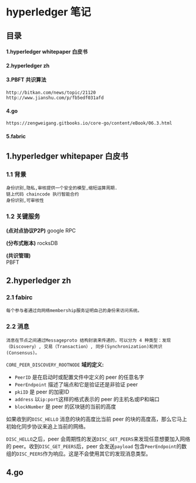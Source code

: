 # hyperledger 笔记

## 目录

#### 1.hyperledger whitepaper 白皮书

#### 2.hyperledger zh 

#### 3.PBFT	共识算法
	http://bitkan.com/news/topic/21120
	http://www.jianshu.com/p/fb5edf031afd
#### 4.go 		
	https://zengweigang.gitbooks.io/core-go/content/eBook/06.3.html

#### 5.fabric 


## 1.hyperledger whitepaper 白皮书

### 1.1 背景
	身份识别,隐私,审核提供一个安全的模型,缩短运算周期.
	链上代码 chaincode 执行智能合约
	身份识别,可审核性
### 1.2 关键服务

**(点对点协议P2P)** 
	google RPC

**(分布式账本)**
	rocksDB

**(共识管理)**		
	PBFT

## 2.hyperledger zh 

### 2.1 fabirc
	每个参与者通过向网络membership服务证明自己的身份来访问系统。

### 2.2 消息	
	消息在节点之间通过Messageproto 结构封装来传递的，可以分为 4 种类型：发现（Discovery）, 交易（Transaction）, 同步(Synchronization)和共识(Consensus)。
`CORE_PEER_DISCOVERY_ROOTNODE`
**域的定义:**

- `PeerID` 是在启动时或配置文件中定义的 peer 的任意名字
- `PeerEndpoint` 描述了端点和它是验证还是非验证 peer
- `pkiID` 是 peer 的加密ID
- `address` 以`ip:port`这样的格式表示的 peer 的主机名或IP和端口
- `blockNumber` 是 peer 的区块链的当前的高度

如果收到的`DISC_HELLO` 消息的块的高度比当前 peer 的块的高度高，那么它马上初始化同步协议来追上当前的网络。

`DISC_HELLO`之后，peer 会周期性的发送`DISC_GET_PEERS`来发现任意想要加入网络的 peer。收到`DISC_GET_PEERS`后，peer 会发送`payload`
包含`PeerEndpoint`的数组的`DISC_PEERS`作为响应。这是不会使用其它的发现消息类型。	



## 4.go


